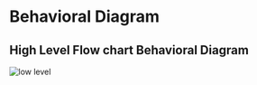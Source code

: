 # Behavioral Diagram
## High Level Flow chart Behavioral Diagram
![low level](https://user-images.githubusercontent.com/98817564/157818878-4d580ea3-fab1-4dad-900c-af83f2dbffa1.png)

